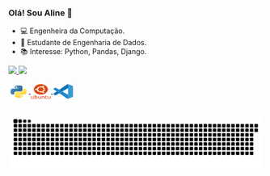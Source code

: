 ### Olá! Sou Aline 👋
<!--- <img align="right" alt="Aln" height="100" width="90" src="https://cdn.discordapp.com/attachments/857374959750742028/872634516966084608/me.png"> -->
- 💻 Engenheira da Computação.
- 🌱 Estudante de Engenharia de Dados.
- 📚 Interesse: Python, Pandas, Django.

 <div>
  <a href="https://github.com/alnbastos">
  <img height="180em" src="https://github-readme-stats.vercel.app/api?username=alnbastos&show_icons=true&theme=material-palenight&include_all_commits=true&count_private=true"/>
  <img height="180em" src="https://github-readme-stats.vercel.app/api/top-langs/?username=alnbastos&layout=compact&langs_count=7&theme=material-palenight"/>
</div>
  
<div style="display: inline_block"><br>
  <img align="center" alt="Aln-Python" height="30" width="40" src="https://raw.githubusercontent.com/devicons/devicon/master/icons/python/python-original.svg">
  <img align="center" alt="Aln-Ubuntu" height="30" width="40" src="https://github.com/devicons/devicon/blob/master/icons/ubuntu/ubuntu-plain-wordmark.svg">
  <img align="center" alt="Aln-VSCode" height="30" width="40" src="https://github.com/devicons/devicon/blob/master/icons/vscode/vscode-original.svg">
  
</div>
  
  ##

  ![Snake animation](https://github.com/alnbastos/alnbastos/blob/output/github-contribution-grid-snake.svg)
